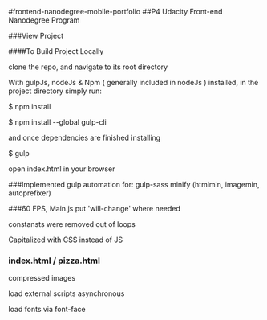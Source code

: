 #frontend-nanodegree-mobile-portfolio
##P4 Udacity Front-end Nanodegree Program

###View Project

####To Build Project Locally

clone the repo, and navigate to its root directory

With gulpJs, nodeJs & Npm ( generally included in nodeJs ) installed, in the project directory simply run:

$ npm install

$ npm install --global gulp-cli

and once dependencies are finished installing

$ gulp 

open index.html in your browser


###Implemented gulp automation for:
gulp-sass
minify (htmlmin, imagemin, autoprefixer)

###60 FPS, Main.js
put 'will-change' where needed

constansts were removed out of loops

Capitalized with CSS instead of JS

### index.html / pizza.html

compressed images

load external scripts asynchronous

load fonts via font-face
